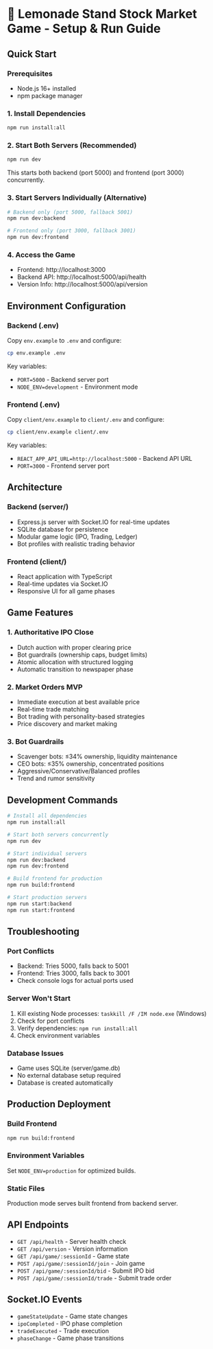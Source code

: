 # 🍋 Lemonade Stand Stock Market Game - Setup & Run Guide

## Quick Start

### Prerequisites
- Node.js 16+ installed
- npm package manager

### 1. Install Dependencies
```bash
npm run install:all
```

### 2. Start Both Servers (Recommended)
```bash
npm run dev
```
This starts both backend (port 5000) and frontend (port 3000) concurrently.

### 3. Start Servers Individually (Alternative)
```bash
# Backend only (port 5000, fallback 5001)
npm run dev:backend

# Frontend only (port 3000, fallback 3001)  
npm run dev:frontend
```

### 4. Access the Game
- Frontend: http://localhost:3000
- Backend API: http://localhost:5000/api/health
- Version Info: http://localhost:5000/api/version

## Environment Configuration

### Backend (.env)
Copy `env.example` to `.env` and configure:
```bash
cp env.example .env
```

Key variables:
- `PORT=5000` - Backend server port
- `NODE_ENV=development` - Environment mode

### Frontend (.env)
Copy `client/env.example` to `client/.env` and configure:
```bash
cp client/env.example client/.env
```

Key variables:
- `REACT_APP_API_URL=http://localhost:5000` - Backend API URL
- `PORT=3000` - Frontend server port

## Architecture

### Backend (server/)
- Express.js server with Socket.IO for real-time updates
- SQLite database for persistence
- Modular game logic (IPO, Trading, Ledger)
- Bot profiles with realistic trading behavior

### Frontend (client/)
- React application with TypeScript
- Real-time updates via Socket.IO
- Responsive UI for all game phases

## Game Features

### 1. Authoritative IPO Close
- Dutch auction with proper clearing price
- Bot guardrails (ownership caps, budget limits)
- Atomic allocation with structured logging
- Automatic transition to newspaper phase

### 2. Market Orders MVP
- Immediate execution at best available price
- Real-time trade matching
- Bot trading with personality-based strategies
- Price discovery and market making

### 3. Bot Guardrails
- Scavenger bots: ≤34% ownership, liquidity maintenance
- CEO bots: ≤35% ownership, concentrated positions
- Aggressive/Conservative/Balanced profiles
- Trend and rumor sensitivity

## Development Commands

```bash
# Install all dependencies
npm run install:all

# Start both servers concurrently
npm run dev

# Start individual servers
npm run dev:backend
npm run dev:frontend

# Build frontend for production
npm run build:frontend

# Start production servers
npm run start:backend
npm run start:frontend
```

## Troubleshooting

### Port Conflicts
- Backend: Tries 5000, falls back to 5001
- Frontend: Tries 3000, falls back to 3001
- Check console logs for actual ports used

### Server Won't Start
1. Kill existing Node processes: `taskkill /F /IM node.exe` (Windows)
2. Check for port conflicts
3. Verify dependencies: `npm run install:all`
4. Check environment variables

### Database Issues
- Game uses SQLite (server/game.db)
- No external database setup required
- Database is created automatically

## Production Deployment

### Build Frontend
```bash
npm run build:frontend
```

### Environment Variables
Set `NODE_ENV=production` for optimized builds.

### Static Files
Production mode serves built frontend from backend server.

## API Endpoints

- `GET /api/health` - Server health check
- `GET /api/version` - Version information
- `GET /api/game/:sessionId` - Game state
- `POST /api/game/:sessionId/join` - Join game
- `POST /api/game/:sessionId/bid` - Submit IPO bid
- `POST /api/game/:sessionId/trade` - Submit trade order

## Socket.IO Events

- `gameStateUpdate` - Game state changes
- `ipoCompleted` - IPO phase completion
- `tradeExecuted` - Trade execution
- `phaseChange` - Game phase transitions